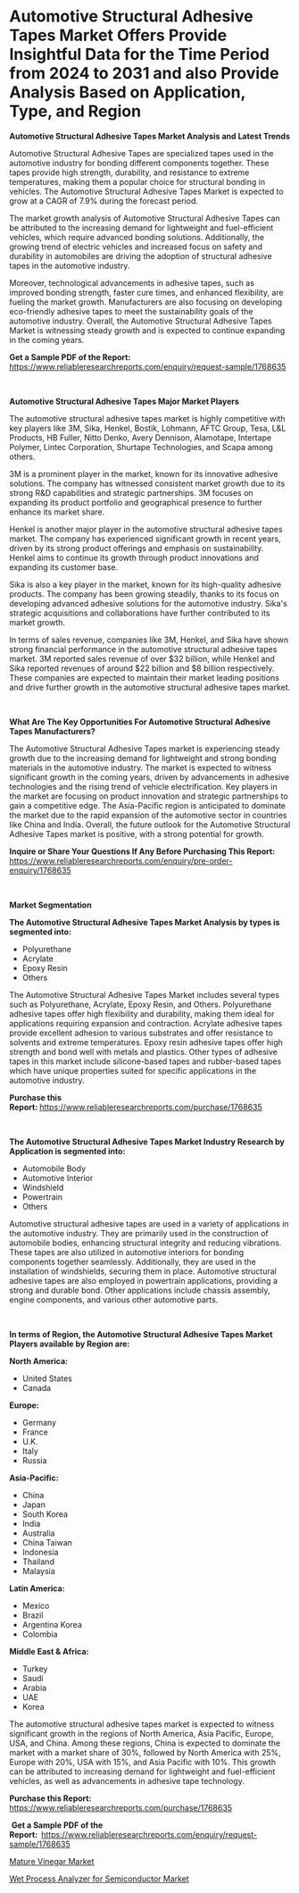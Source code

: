 <p><h1>Automotive Structural Adhesive Tapes Market Offers Provide Insightful Data for the Time Period from 2024 to 2031 and also Provide Analysis Based on Application, Type, and Region</h1></p><p><strong>Automotive Structural Adhesive Tapes Market Analysis and Latest Trends</strong></p>
<p><p>Automotive Structural Adhesive Tapes are specialized tapes used in the automotive industry for bonding different components together. These tapes provide high strength, durability, and resistance to extreme temperatures, making them a popular choice for structural bonding in vehicles. The Automotive Structural Adhesive Tapes Market is expected to grow at a CAGR of 7.9% during the forecast period. </p><p>The market growth analysis of Automotive Structural Adhesive Tapes can be attributed to the increasing demand for lightweight and fuel-efficient vehicles, which require advanced bonding solutions. Additionally, the growing trend of electric vehicles and increased focus on safety and durability in automobiles are driving the adoption of structural adhesive tapes in the automotive industry. </p><p>Moreover, technological advancements in adhesive tapes, such as improved bonding strength, faster cure times, and enhanced flexibility, are fueling the market growth. Manufacturers are also focusing on developing eco-friendly adhesive tapes to meet the sustainability goals of the automotive industry. Overall, the Automotive Structural Adhesive Tapes Market is witnessing steady growth and is expected to continue expanding in the coming years.</p></p>
<p><strong>Get a Sample PDF of the Report:&nbsp;</strong> <a href="https://www.reliableresearchreports.com/enquiry/request-sample/1768635">https://www.reliableresearchreports.com/enquiry/request-sample/1768635</a></p>
<p>&nbsp;</p>
<p><strong>Automotive Structural Adhesive Tapes Major Market Players</strong></p>
<p><p>The automotive structural adhesive tapes market is highly competitive with key players like 3M, Sika, Henkel, Bostik, Lohmann, AFTC Group, Tesa, L&L Products, HB Fuller, Nitto Denko, Avery Dennison, Alamotape, Intertape Polymer, Lintec Corporation, Shurtape Technologies, and Scapa among others.</p><p>3M is a prominent player in the market, known for its innovative adhesive solutions. The company has witnessed consistent market growth due to its strong R&D capabilities and strategic partnerships. 3M focuses on expanding its product portfolio and geographical presence to further enhance its market share.</p><p>Henkel is another major player in the automotive structural adhesive tapes market. The company has experienced significant growth in recent years, driven by its strong product offerings and emphasis on sustainability. Henkel aims to continue its growth through product innovations and expanding its customer base.</p><p>Sika is also a key player in the market, known for its high-quality adhesive products. The company has been growing steadily, thanks to its focus on developing advanced adhesive solutions for the automotive industry. Sika's strategic acquisitions and collaborations have further contributed to its market growth.</p><p>In terms of sales revenue, companies like 3M, Henkel, and Sika have shown strong financial performance in the automotive structural adhesive tapes market. 3M reported sales revenue of over $32 billion, while Henkel and Sika reported revenues of around $22 billion and $8 billion respectively. These companies are expected to maintain their market leading positions and drive further growth in the automotive structural adhesive tapes market.</p></p>
<p>&nbsp;</p>
<p><strong>What Are The Key Opportunities For Automotive Structural Adhesive Tapes Manufacturers?</strong></p>
<p><p>The Automotive Structural Adhesive Tapes market is experiencing steady growth due to the increasing demand for lightweight and strong bonding materials in the automotive industry. The market is expected to witness significant growth in the coming years, driven by advancements in adhesive technologies and the rising trend of vehicle electrification. Key players in the market are focusing on product innovation and strategic partnerships to gain a competitive edge. The Asia-Pacific region is anticipated to dominate the market due to the rapid expansion of the automotive sector in countries like China and India. Overall, the future outlook for the Automotive Structural Adhesive Tapes market is positive, with a strong potential for growth.</p></p>
<p><strong>Inquire or Share Your Questions If Any Before Purchasing This Report:</strong> <a href="https://www.reliableresearchreports.com/enquiry/pre-order-enquiry/1768635">https://www.reliableresearchreports.com/enquiry/pre-order-enquiry/1768635</a></p>
<p>&nbsp;</p>
<p><strong>Market Segmentation</strong></p>
<p><strong>The Automotive Structural Adhesive Tapes Market Analysis by types is segmented into:</strong></p>
<p><ul><li>Polyurethane</li><li>Acrylate</li><li>Epoxy Resin</li><li>Others</li></ul></p>
<p><p>The Automotive Structural Adhesive Tapes Market includes several types such as Polyurethane, Acrylate, Epoxy Resin, and Others. Polyurethane adhesive tapes offer high flexibility and durability, making them ideal for applications requiring expansion and contraction. Acrylate adhesive tapes provide excellent adhesion to various substrates and offer resistance to solvents and extreme temperatures. Epoxy resin adhesive tapes offer high strength and bond well with metals and plastics. Other types of adhesive tapes in this market include silicone-based tapes and rubber-based tapes which have unique properties suited for specific applications in the automotive industry.</p></p>
<p><strong>Purchase this Report:&nbsp;</strong><a href="https://www.reliableresearchreports.com/purchase/1768635">https://www.reliableresearchreports.com/purchase/1768635</a></p>
<p>&nbsp;</p>
<p><strong>The Automotive Structural Adhesive Tapes Market Industry Research by Application is segmented into:</strong></p>
<p><ul><li>Automobile Body</li><li>Automotive Interior</li><li>Windshield</li><li>Powertrain</li><li>Others</li></ul></p>
<p><p>Automotive structural adhesive tapes are used in a variety of applications in the automotive industry. They are primarily used in the construction of automobile bodies, enhancing structural integrity and reducing vibrations. These tapes are also utilized in automotive interiors for bonding components together seamlessly. Additionally, they are used in the installation of windshields, securing them in place. Automotive structural adhesive tapes are also employed in powertrain applications, providing a strong and durable bond. Other applications include chassis assembly, engine components, and various other automotive parts.</p></p>
<p>&nbsp;</p>
<p><strong>In terms of Region, the Automotive Structural Adhesive Tapes Market Players available by Region are:</strong></p>
<p>
    <p> <strong> North America: </strong>
        <ul>
            <li>United States</li>
            <li>Canada</li>
        </ul>
        </p> 
    <p> <strong> Europe: </strong>
        <ul>
            <li>Germany</li>
            <li>France</li>
            <li>U.K.</li>
            <li>Italy</li>
            <li>Russia</li>
        </ul>
        </p> 
    <p> <strong> Asia-Pacific: </strong>
        <ul>
            <li>China</li>
            <li>Japan</li>
            <li>South Korea</li>
            <li>India</li>
            <li>Australia</li>
            <li>China Taiwan</li>
            <li>Indonesia</li>
            <li>Thailand</li>
            <li>Malaysia</li>
        </ul>
        </p> 
    <p> <strong> Latin America: </strong>
        <ul>
            <li>Mexico</li>
            <li>Brazil</li>
            <li>Argentina Korea</li>
            <li>Colombia</li>
        </ul>
        </p> 
    <p> <strong> Middle East & Africa: </strong>
        <ul>
            <li>Turkey</li>
            <li>Saudi</li>
            <li>Arabia</li>
            <li>UAE</li>
            <li>Korea</li>
        </ul>
    </p>
    </p>
<p><p>The automotive structural adhesive tapes market is expected to witness significant growth in the regions of North America, Asia Pacific, Europe, USA, and China. Among these regions, China is expected to dominate the market with a market share of 30%, followed by North America with 25%, Europe with 20%, USA with 15%, and Asia Pacific with 10%. This growth can be attributed to increasing demand for lightweight and fuel-efficient vehicles, as well as advancements in adhesive tape technology.</p></p>
<p><strong>Purchase this Report: </strong><a href="https://www.reliableresearchreports.com/purchase/1768635">https://www.reliableresearchreports.com/purchase/1768635</a></p>
<p>&nbsp;<strong>Get a Sample PDF of the Report:&nbsp;&nbsp;</strong><a href="https://www.reliableresearchreports.com/enquiry/request-sample/1768635">https://www.reliableresearchreports.com/enquiry/request-sample/1768635</a></p>
<p><strong></strong></p>
<p><p><a href="https://view.publitas.com/reportprime-1/mature-vinegar-market-analysis-and-market-size-global-industry-overview-market-segmentation-and-forecast-2024-to-2031/">Mature Vinegar Market</a></p><p><a href="https://ivy-potential-64b.notion.site/Wet-Process-Analyzer-for-Semiconductor-Market-Size-Focuses-on-Market-Dynamics-In-Depth-Analysis-and-928c392a577447fcbaf8593d358e3b33">Wet Process Analyzer for Semiconductor Market</a></p></p>